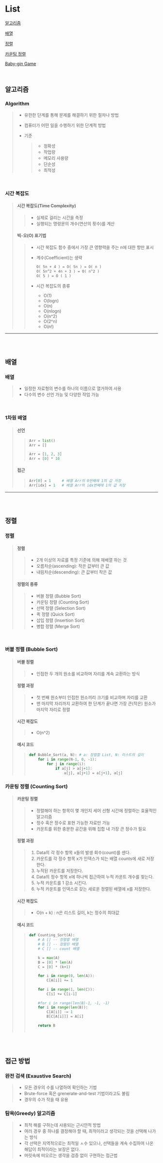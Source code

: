 # List

[알고리즘](#알고리즘)

[배열](#배열)

[정렬](#정렬)

[카운팅 정렬](#카운팅-정렬)

[Baby-gin Game](#baby-gin-game)



<br>





## 알고리즘

### Algorithm

> - 유한한 단계를 통해 문제를 해결하기 위한 절차나 방법
>
> - 컴퓨터가 어떤 일을 수행하기 위한 단계적 방법
>
> - 기준
>
>   > - 정확성
>   > - 작업량
>   > - 메모리 사용량
>   > - 단순성
>   > - 최적성



<br>



### 시간 복잡도

> #### 시간 복잡도(Time Complexity)
>
> > - 실제로 걸리는 시간을 측정
> > - 실행되는 명령문의 개수(연산의 횟수)를 계산 
>
> #### 빅-오(O) 표기법
>
> > - 시간 복잡도 함수 중에서 가장 큰 영향력을 주는 n에 대한 항만 표시
> >
> > - 계수(Coefficient)는 생략
> >
> >   ```markdown
> >   O( 5n + 4 ) = O( 5n ) = O( n )
> >   O( 5n^2 + 4n + 3 ) = O( n^2 )
> >   O( 5 ) = O ( 1 )
> >   ```
> >
> > - 시간 복잡도의 종류
> >
> >   - O(1)
> >   - O(logn)
> >   - O(n)
> >   - O(nlogn)
> >   - O(n^2)
> >   - O(2^n)
> >   - O(n!)





---



<br>

<br> 



## 배열

### 배열

> - 일정한 자료형의 변수를 하나의 이름으로 열거하여 사용
> - 다수의 변수 선언 가능 및 다양한 작업 가능



<br>



### 1차원 배열

>  #### 선언
>
> >  ```python
> >  Arr = list()
> >  Arr = []
> >  
> >  Arr = [1, 2, 3]
> >  Arr = [0] * 10
> >  ```
>
>  #### 접근
>
> >  ```py
> >  Arr[0] = 1  	# 배열 Arr의 0번째에 1의 값 저장
> >  Arr[idx] = 1	# 배열 Arr의 idx번째에 1의 값 저장
> >  ```
> >
> > 

---





<br>

<br> 

## 정렬

### 정렬

>  #### 정렬
>
> > - 2개 이상의 자료를 특정 기준에 의해 재배열 하는 것
> > - 오름차순(ascending): 작은 값부터 큰 값
> > - 내림차순(descending): 큰 값부터 작은 값
>
>  #### 정렬의 종류
>
> > - 버블 정렬 (Bubble Sort)
> > - 카운팅 정렬 (Counting Sort)
> > - 선택 정렬 (Selection Sort)
> > - 퀵 정렬 (Quick Sort)
> > - 삽입 정렬 (Insertion Sort)
> > - 병합 정렬 (Merge Sort)



<br>



### 버블 정렬 (Bubble Sort)

>  #### 버블 정렬
>
> > - 인접한 두 개의 원소를 비교하며 자리를 계속 교환하는 방식
>
> #### 정렬 과정
>
> > - 첫 번째 원소부터 인접한 원소끼리 크기를 비교하며 자리를 교환
> > - 맨 마지막 자리까지 교환하여 한 단계가 끝나면 가장 큰(작은) 원소가 마지막 자리로 정렬
>
>  #### 시간 복잡도
>
> > - O(n^2)
>
>  #### 예시 코드
>
> >  ```python
> >  def Bubble_Sort(a, N):	# a: 정렬할 List, N: 리스트의 길이
> >      for i in range(N-1, 0, -1):
> >          for j in range(i):
> >              if a[j] > a[j+1]:
> >                  a[j], a[j+1] = a[j+1], a[j]
> >  ```



### 카운팅 정렬 (Counting Sort)

>  #### 카운팅 정렬
>
> > - 정렬해야 하는 항목이 몇 개인지 세어 선형 시간에 정렬하는 효율적인 알고리즘
> > - 정수 혹은 정수로 표현 가능한 자료만 가능
> > - 카운트를 위한 충분한 공간을 위해 집합 내 가장 큰 정수가 필요
>
>  #### 정렬 과정
>
> > 1. Data의 각 정수 항목 x들의 발생 회수(count)를 센다.
> > 2. 카운트를 각 정수 항목 x가 인덱스가 되는 배열 counts에 새로 저장한다.
> > 3. 누적된 카운트를 저장한다.
> > 4. Data의 정수 항목 x에 하나씩 접근하여 누적 카운트 개수를 찾는다.
> > 5. 누적 카운트를 1 감소 시킨다.
> > 6. 누적 카운트를 인덱스로 갖는 새로운 정렬된 배열에 x를 저장한다.
>
> #### 시간 복잡도
>
> > - O(n + k) : n은 리스트 길이, k는 정수의 최대값
>
>  #### 예시 코드
>
> > ```python
> > def Counting_Sort(A):
> >     # A [] -- 정렬할 배열
> >     # B [] -- 정렬된 배열
> >     # C [] -- count 배열
> >     
> >     k = max(A)
> >     B = [0] * len(A)
> >     C = [0] * (k+1)
> >     
> >     for i in range(0, len(A)):
> >     	C[A[i]] += 1
> >        
> >     for i in range(1, len(C)):
> >         C[i] += C[i-1]
> >        
> >     #for i in range(len(B)-1, -1, -1)
> >     for i in range(len(B)):
> >         C[A[i]] -= 1
> >         B[C[A[i]]] = A[i]
> >     
> >     return B
> >         
> > ```
> >
> > 



<br>

<br> 

## 접근 방법

### 완전 검색 (Exaustive Search)

> - 모든 경우의 수를 나열하여 확인하는 기법
> - Brute-force 혹은 grenerate-and-test 기법이라고도 불림
> - 경우의 수가 작을 때 유용



### 탐욕(Greedy) 알고리즘

> - 최적 해를 구하는데 사용되는 근시안적 방법
> - 여러 경우 중 하나를 결정해야 할 때, 최적이라고 생각되는 것을 선택해 나가는 방식
> - 각 선택은 지역적으로는 최적일 ㅅ수 있으나, 선택들을 계속 수집하여 나온 해답이 최적이라는 보장은 없다.
> - 머릿속에 떠오르는 생각을 검증 없이 구현하는 접근법